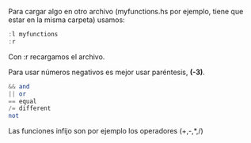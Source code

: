 Para cargar algo en otro archivo (myfunctions.hs por ejemplo, tiene que estar en la misma carpeta) usamos:
```hs
:l myfunctions
:r
```
Con :r recargamos el archivo.

Para usar números negativos es mejor usar paréntesis, __(-3)__.

```hs
&& and
|| or
== equal
/= different
not 
```

Las funciones infijo son por ejemplo los operadores (+,-,*,/)
